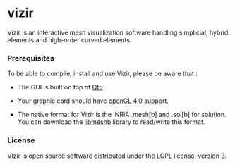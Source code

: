 # vizir

Vizir is an interactive mesh visualization software handling simplicial, hybrid elements and high-order curved 
elements. 

### Prerequisites

To be able to compile, install and use Vizir, please be aware that :

* The GUI is built on top of [Qt5](https://www.qt.io/download)

* Your graphic card should have [openGL 4.0](https://www.opengl.org/wiki/Getting_Started) support.

* The native format for Vizir is the INRIA .mesh[b] and .sol[b] for solution. You can download
the [libmeshb](https://github.com/LoicMarechal/libMeshb) library to read/write this format. 


### License

Vizir is open source software distributed under the LGPL license, version 3.


